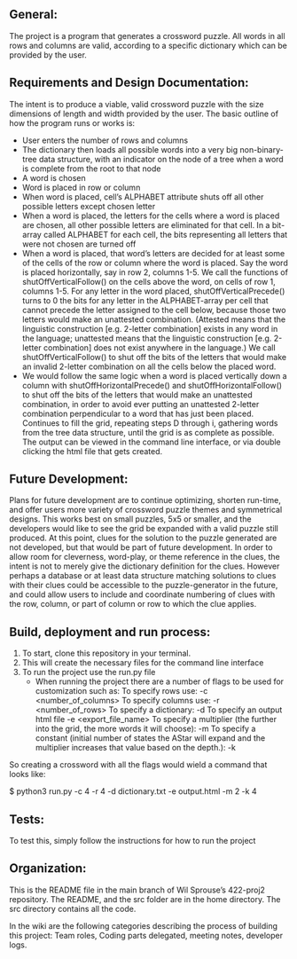 General:
--
The project is a program that generates a crossword puzzle. All words in all rows and columns are valid, according to a specific dictionary which can be provided by the user. 

Requirements and Design Documentation: 
--
The intent is to produce a viable, valid crossword puzzle with the size dimensions of length and width provided by the user. 
The basic outline of how the program runs or works is:
- User enters the number of rows and columns
- The dictionary then loads all possible words into a very big non-binary-tree data structure, with an indicator on the node of a tree when a word is complete from the root to that node
- A word is chosen
- Word is placed in row or column 
- When word is placed, cell’s ALPHABET attribute shuts off all other possible letters except chosen letter
- When a word is placed, the letters for the cells where a word is placed are chosen, all other possible letters are eliminated for that cell. In a bit-array called ALPHABET for each cell, the bits representing all letters that were not chosen are turned off
- When a word is placed, that word’s letters are decided for at least some of the cells of the row or column where the word is placed. Say the word is placed horizontally, say in row 2, columns 1-5. We call the functions of shutOffVerticalFollow() on the cells above the word, on cells of row 1, columns 1-5. For any letter in the word placed, shutOffVerticalPrecede() turns to 0 the bits for any letter in the ALPHABET-array per cell that cannot precede the letter assigned to the cell below, because those two letters would make an unattested combination. (Attested means that the linguistic construction [e.g. 2-letter combination] exists in any word in the language; unattested means that the linguistic construction [e.g. 2-letter combination] does not exist anywhere in the language.) We call shutOffVerticalFollow() to shut off the bits of the letters that would make an invalid 2-letter combination on all the cells below the placed word. 
- We would follow the same logic when a word is placed vertically down a column with shutOffHorizontalPrecede() and shutOffHorizontalFollow() to shut off the bits of the letters that would make an unattested combination, in order to avoid ever putting an unattested 2-letter combination perpendicular to a word that has just been placed.   
Continues to fill the grid, repeating steps D through i, gathering words from the tree data structure, until the grid is as complete as possible.
The output can be viewed in the command line interface, or via double clicking the html file that gets created.

Future Development:
--
Plans for future development are to continue optimizing, shorten run-time, and offer users more variety of crossword puzzle themes and symmetrical designs. This works best on small puzzles, 5x5 or smaller, and the developers would like to see the grid be expanded with a valid puzzle still produced. At this point, clues for the solution to the puzzle generated are not developed, but that would be part of future development. In order to allow room for cleverness, word-play, or theme reference in the clues, the intent is not to merely give the dictionary definition for the clues. However perhaps a database or at least data structure matching solutions to clues with their clues could be accessible to the puzzle-generator in the future, and could allow users to include and coordinate numbering of clues with the row, column, or part of column or row to which the clue applies. 



Build, deployment and run process:
--
1. To start, clone this repository in your terminal. 
2. This will create the necessary files for the command line interface
3. To run the project use the run.py file
   - When running the project there are a number of flags to be used for customization such as:
     To specify rows use:
	-c <number_of_columns>
     To specify columns use:
	-r <number_of_rows>
     To specify a dictionary:
	-d <dictionary>
     To specify an output html file
	-e <export_file_name>
     To specify a multiplier (the further into the grid, the more words it will choose):
	-m <multiplier>
     To specify a constant (initial number of states the AStar will expand and the multiplier increases that value based on the depth.):
	-k <constant>

So creating a crossword with all the flags would wield a command that looks like:

$ python3 run.py -c 4 -r 4 -d dictionary.txt -e output.html -m 2 -k 4


Tests:
--
To test this, simply follow the instructions for how to run the project


Organization:
--
This is the README file in the main branch of Wil Sprouse’s 422-proj2 repository. The README, and the src folder are in the home directory. The src directory contains all the code.

In the wiki are the following categories describing the process of building this project: Team roles, Coding parts delegated, meeting notes, developer logs.

